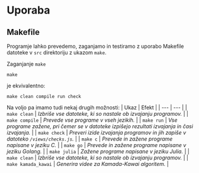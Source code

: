 # Uporaba
## Makefile
Programje lahko prevedemo, zaganjamo in testiramo z uporabo Makefile datoteke v `src` direktoriju z ukazom `make`.

Zaganjanje `make`
```make
make
```
je ekvivalentno:
```make
make clean compile run check
```

Na voljo pa imamo tudi nekaj drugih možnosti:
| Ukaz | Efekt |
| --- | --- |
| `make clean` | _Izbriše vse datoteke, ki so nastale ob izvajanju programov._ |
| `make compile` | _Prevede vse programe v vseh jezikih._ |
| `make run` | _Vse programe zažene, pri čemer se v datoteke izpišejo rezultati izvajanja in časi izvajanja._ |
| `make check` | _Preveri izide izvajanja programov in jih zapiše v datoteko `/views/checks.js`._ |
| `make c` | _Prevede in zažene programe napisane v jeziku C._ |
| `make go` | _Prevede in zažene programe napisane v jeziku Golang._ |
| `make julia` | _Zažene programe napisane v jeziku Julia._ |
| `make clean` | _Izbriše vse datoteke, ki so nastale ob izvajanju programov._ |
| `make kamada_kawai` | _Generira videe za Kamada-Kawai algoritem._ |

